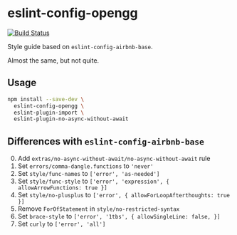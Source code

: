 # eslint-config-opengg
[![Build Status](https://travis-ci.org/OpenGG/eslint-config-opengg.svg?branch=master)](https://travis-ci.org/OpenGG/eslint-config-opengg)

Style guide based on `eslint-config-airbnb-base`.

Almost the same, but not quite.

## Usage

```bash
npm install --save-dev \
  eslint-config-opengg \
  eslint-plugin-import \
  eslint-plugin-no-async-without-await
```

## Differences with `eslint-config-airbnb-base`

0. Add `extras/no-async-without-await/no-async-without-await` rule
0. Set `errors/comma-dangle.functions` to `'never'`
0. Set `style/func-names` to `['error', 'as-needed']`
0. Set `style/func-style` to `['error', 'expression', { allowArrowFunctions: true }]`
0. Set `style/no-plusplus` to `['error', { allowForLoopAfterthoughts: true }]`
0. Remove `ForOfStatement` in `style/no-restricted-syntax`
0. Set `brace-style` to `['error', '1tbs', { allowSingleLine: false, }]`
0. Set `curly` to `['error', 'all']`
